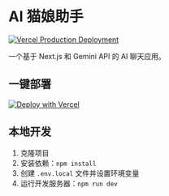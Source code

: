 # AI 猫娘助手

[![Vercel Production Deployment](https://github.com/[YOUR_USERNAME]/ai-catgirl-chat/actions/workflows/vercel-deploy.yml/badge.svg)](https://github.com/[YOUR_USERNAME]/ai-catgirl-chat/actions/workflows/vercel-deploy.yml)

一个基于 Next.js 和 Gemini API 的 AI 聊天应用。

## 一键部署

[![Deploy with Vercel](https://vercel.com/button)](https://vercel.com/new/clone?repository-url=https%3A%2F%2Fgithub.com%2F[YOUR_USERNAME]%2Fai-catgirl-chat&env=NEXT_PUBLIC_GEMINI_API_KEY&envDescription=API%20Key%20for%20Gemini%20API&envLink=https%3A%2F%2Fmakersuite.google.com%2Fapp%2Fapikey&project-name=ai-catgirl-chat&repository-name=ai-catgirl-chat)

## 本地开发

1. 克隆项目
2. 安装依赖：`npm install`
3. 创建 `.env.local` 文件并设置环境变量
4. 运行开发服务器：`npm run dev` 